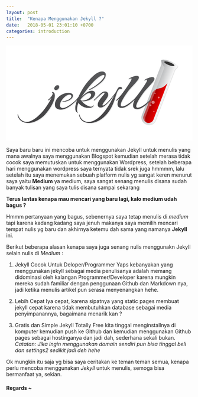 ```yaml
---
layout: post
title:  "Kenapa Menggunakan Jekyll ?"
date:   2018-05-01 23:01:10 +0700
categories: introduction
---
```

![hello world](/img/jekyll.png)

Saya baru baru ini mencoba untuk menggunakan Jekyll untuk menulis yang mana
awalnya saya menggunakan Blogspot kemudian setelah merasa tidak cocok saya memutuskan 
untuk menggunakan Wordpress, setelah beberapa hari menggunakan wordpress saya ternyata
tidak srek juga hmmmm, lalu setelah itu saya menemukan sebuah platform nulis yg sangat
keren menurut saya yaitu **Medium** ya medium, saya sangat senang menulis disana
sudah banyak tulisan yang saya tulis disana sampai sekarang

**Terus lantas kenapa mau mencari yang baru lagi, kalo medium udah bagus ?**

Hmmm pertanyaan yang bagus, sebenernya saya tetap menulis di *medium* tapi karena kadang kadang
saya jenuh makanya saya memilih mencari tempat nulis yg baru dan akhirnya ketemu dah
sama yang namanya **Jekyll** ini. 

Berikut beberapa alasan kenapa saya juga senang nulis menggunakn Jekyll selain nulis di *Medium* :

1. Jekyll Cocok Untuk Deloper/Programmer
Yaps kebanyakan yang menggunakan jekyll sebagai media penulisanya adalah memang didominasi oleh kalangan Programmer/Developer karena mungkin mereka sudah familiar dengan penggunaan Github dan Markdown nya, jadi
ketika menulis artikel pun serasa menyenangkan hehe.

2. Lebih Cepat
Iya cepat, karena sipatnya yang static pages membuat jekyll cepat karena tidak membutuhkan database
sebagai media penyimpanannya, bagaimana menarik kan ?

3. Gratis dan Simple
Jekyll Totally Free kita tinggal menginstallnya di komputer kemudian push ke Github dan kemudian menggunakan Github pages sebagai hostinganya dan jadi dah, sederhana sekali bukan.
*Catatan: Jika ingin menggunakan domain sendiri pun bisa tinggal beli dan settings2 sedikit jadi deh hehe*

Ok mungkin itu saja yg bisa saya ceritakan ke teman teman semua, kenapa perlu mencoba menggunakan *Jekyll*
untuk menulis, semoga bisa bermanfaat ya, sekian.

#### Regards ~


